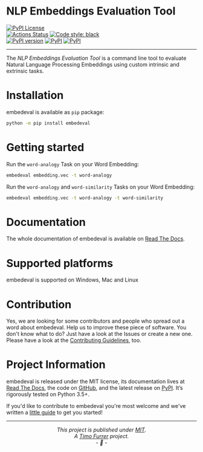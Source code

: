 # NLP Embeddings Evaluation Tool

[![PyPI License](https://img.shields.io/pypi/l/timofurrer.svg)](https://github.com/timofurrer/hslu-wipro/blob/master/LICENSE)
<br>
[![Actions Status](https://github.com/timofurrer/hslu-wipro/workflows/CI/badge.svg)](https://github.com/timofurrer/hslu-wipro/actions)
[![Code style: black](https://img.shields.io/badge/code%20style-black-000000.svg)](https://github.com/ambv/black)
<br>
[![PyPI version](https://badge.fury.io/py/embedeval.svg)](https://badge.fury.io/py/embedeval)
[![PyPI](https://img.shields.io/pypi/pyversions/embedeval.svg)](https://pypi.python.org/pypi/embedeval)
[![PyPI](https://img.shields.io/pypi/wheel/embedeval.svg)](https://pypi.python.org/pypi/embedeval)

***

The *NLP Embeddings Evaluation Tool* is a command line tool to evaluate Natural Language Processing Embeddings
using custom intrinsic and extrinsic tasks.

# Installation

embedeval is available as `pip` package:

```bash
python -m pip install embedeval
```

# Getting started

Run the `word-analogy` Task on your Word Embedding:

```bash
embedeval embedding.vec -t word-analogy
```

Run the `word-analogy` and `word-similarity` Tasks on your Word Embedding:

```bash
embedeval embedding.vec -t word-analogy -t word-similarity
```

# Documentation

The whole documentation of embedeval is available on [Read The Docs](http://embedeval.readthedocs.org).

# Supported platforms

embedeval is supported on Windows, Mac and Linux

# Contribution

Yes, we are looking for some contributors and people who spread out a word about embedeval. Help us to improve these piece of software. You don't know what to do?
Just have a look at the Issues or create a new one.
Please have a look at the [Contributing Guidelines](https://github.com/timofurrer/hslu-wipro/blob/master/.github/CONTRIBUTING.md), too.

# Project Information

embedeval is released under the MIT license, its documentation lives at [Read The Docs](http://embedeval.readthedocs.org),
the code on [GitHub](https://github.com/timofurrer/hslu-wipro),
and the latest release on [PyPI](https://pypi.org/project/embedeval).
It’s rigorously tested on Python 3.5+.

If you'd like to contribute to embedeval you're most welcome and we've written a [little guide](https://github.com/timofurrer/hslu-wipro/blob/master/.github/CONTRIBUTING.md) to get you started!

***

*<p align="center">This project is published under [MIT](LICENSE).<br>A [Timo Furrer](https://tuxtimo.me) project.<br>- :tada: -</p>*
